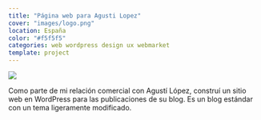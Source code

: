 ```yaml
---
title: "Página web para Agusti Lopez"
cover: "images/logo.png"
location: España
color: "#f5f5f5"
categories: web wordpress design ux webmarket
template: project
---
```


![](/work/agustilopez/images/1.png)

Como parte de mi relación comercial con Agustí López, construí un sitio web en WordPress para las publicaciones de su blog. Es un blog estándar con un tema ligeramente modificado.
